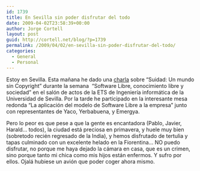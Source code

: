 ```yaml
---
id: 1739
title: En Sevilla sin poder disfrutar del todo
date: 2009-04-02T23:58:39+00:00
author: Jorge Cortell
layout: post
guid: http://cortell.net/blog/?p=1739
permalink: /2009/04/02/en-sevilla-sin-poder-disfrutar-del-todo/
categories:
  - General
  - Personal
---
```

Estoy en Sevilla. Esta mañana he dado una <a title="http://solfa.us.es/ConocimientoLibre" href="http://solfa.us.es/ConocimientoLibre" target="_blank">charla</a> sobre “Suidad: Un mundo sin Copyright” durante la semana  “Software Libre, conocimiento libre y sociedad” en el salón de actos de la ETS de Ingeniería informática de la Universidad de Sevilla. Por la tarde he participado en la interesante mesa redonda “La aplicación del modelo de Software Libre a la empresa” junto con representantes de Yaco, Yerbabuena, y Emergya.

Pero lo peor es que pese a que la gente es encantadora (Pablo, Javier, Harald... todos), la ciudad está preciosa en primavera, y huele muy bien (sobretodo recién regresado de la India), y hemos disfrutado de tertulia y tapas culminado con un excelente helado en la Fiorentina... NO puedo disfrutar, no porque me haya dejado la cámara en casa, que es un crimen, sino porque tanto mi chica como mis hijos están enfermos. Y sufro por ellos. Ojalá hubiese un avión que poder coger ahora mismo.